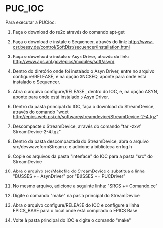 PUC_IOC
=======
Para executar a PUCIoc:

1. Faça o download do re2c através do comando apt-get 

2. Faça o download e instale o Sequencer, através do link: http://www-csr.bessy.de/control/SoftDist/sequencer/Installation.html

3. Faça o download e instale o Asyn Driver, através do link: http://www.aps.anl.gov/epics/modules/soft/asyn/

4. Dentro do diretório onde foi instalado o Asyn Driver, entre no arquivo configure/RELEASE, e na opção SNCSEQ, aponte para onde está instalado o Sequencer.

5. Abra o arquivo configure/RELEASE , dentro do IOC, e, na opção ASYN, aponte para onde está instalado o Asyn Driver.

6. Dentro da pasta principal do IOC, faça o download do StreamDevice, através do comando "wget http://epics.web.psi.ch/software/streamdevice/StreamDevice-2-4.tgz"

7. Descompacte o StreamDevice, através do comando "tar -zxvf StreamDevice-2-4.tgz"

8. Dentro da pasta descompactada do StreamDevice, abra o arquivo src/devwaveformStream.c e adicione a biblioteca errlog.h

9. Copie os arquivos da pasta "interface" do IOC para a pasta "src" do StreamDevice

10. Abra o arquivo src/Makefile do StreamDevice e substitua a linha "BUSSES += AsynDriver" por "BUSSES += PUCDriver"

11. No mesmo arquivo, adicione a seguinte linha: "SRCS += Comando.cc"

12. Digite o comando "make" na pasta principal do StreamDevice

13. Abra o arquivo configure/RELEASE do IOC e configure a linha EPICS_BASE para o local onde está compilado o EPICS Base

14. Volte à pasta principal do IOC e digite o comando "make"
